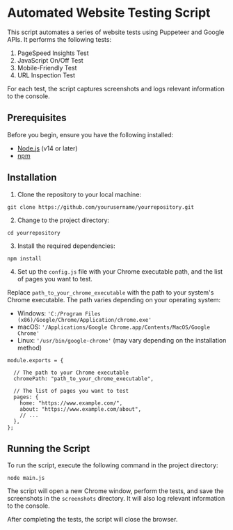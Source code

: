 Automated Website Testing Script
================================

This script automates a series of website tests using Puppeteer and Google APIs. It performs the following tests:

1.  PageSpeed Insights Test
2.  JavaScript On/Off Test
3.  Mobile-Friendly Test
4.  URL Inspection Test

For each test, the script captures screenshots and logs relevant information to the console.

Prerequisites
-------------

Before you begin, ensure you have the following installed:

-   [Node.js](https://nodejs.org/) (v14 or later)
-   [npm](https://www.npmjs.com/)

Installation
------------

1.  Clone the repository to your local machine:

```
git clone https://github.com/yourusername/yourrepository.git
```

2.  Change to the project directory:

```
cd yourrepository
```

3.  Install the required dependencies:

```
npm install
```

4.  Set up the `config.js` file with your Chrome executable path, and the list of pages you want to test.

Replace `path_to_your_chrome_executable` with the path to your system's Chrome executable. The path varies depending on your operating system:

-   Windows: `'C:/Program Files (x86)/Google/Chrome/Application/chrome.exe'`
-   macOS: `'/Applications/Google Chrome.app/Contents/MacOS/Google Chrome'`
-   Linux: `'/usr/bin/google-chrome'` (may vary depending on the installation method)

```
module.exports = {

  // The path to your Chrome executable
  chromePath: "path_to_your_chrome_executable",

  // The list of pages you want to test
  pages: {
    home: "https://www.example.com/",
    about: "https://www.example.com/about",
    // ...
  },
};
```

Running the Script
------------------

To run the script, execute the following command in the project directory:

`node main.js`

The script will open a new Chrome window, perform the tests, and save the screenshots in the `screenshots` directory. It will also log relevant information to the console.

After completing the tests, the script will close the browser.